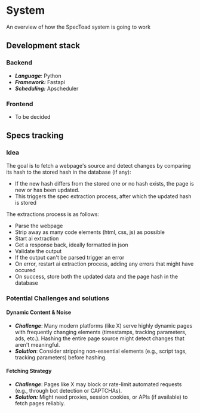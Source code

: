 # System

An overview of how the SpecToad system is going to work

## Development stack
### Backend
- ***Language***: Python
- ***Framework:*** Fastapi
- ***Scheduling:*** Apscheduler
### Frontend
- To be decided

## Specs tracking

### Idea
The goal is to fetch a webpage's source and detect changes by comparing its hash to the stored hash in the database (if any):
- If the new hash differs from the stored one or no hash exists, the page is new or has been updated.
- This triggers the spec extraction process, after which the updated hash is stored

The extractions process is as follows:
- Parse the webpage
- Strip away as many code elements (html, css, js) as possible
- Start ai extraction
- Get a response back, ideally formatted in json
- Validate the output
- If the output can't be parsed trigger an error
- On error, restart ai extraction process, adding any errors that might have occured
- On success, store both the updated data and the page hash in the database

### Potential Challenges and solutions
#### Dynamic Content & Noise

- ***Challenge***: Many modern platforms (like X) serve highly dynamic pages with frequently changing elements (timestamps, tracking parameters, ads, etc.).
Hashing the entire page source might detect changes that aren't meaningful.
- ***Solution***: Consider stripping non-essential elements (e.g., script tags, tracking parameters) before hashing.

#### Fetching Strategy

- ***Challenge***: Pages like X may block or rate-limit automated requests (e.g., through bot detection or CAPTCHAs).
- ***Solution:*** Might need proxies, session cookies, or APIs (if available) to fetch pages reliably.